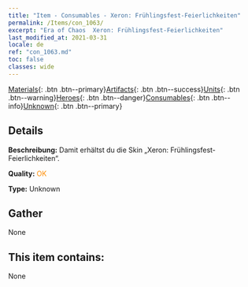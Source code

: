 ```yaml
---
title: "Item - Consumables - Xeron: Frühlingsfest-Feierlichkeiten"
permalink: /Items/con_1063/
excerpt: "Era of Chaos  Xeron: Frühlingsfest-Feierlichkeiten"
last_modified_at: 2021-03-31
locale: de
ref: "con_1063.md"
toc: false
classes: wide
---
```

 [Materials](/de/Items/){: .btn .btn--primary}[Artifacts](/de/Items/Artifacts/){: .btn .btn--success}[Units](/de/Items/Units/){: .btn .btn--warning}[Heroes](/de/Items/Heroes/){: .btn .btn--danger}[Consumables](/de/Items/Consumables/){: .btn .btn--info}[Unknown](/de/Items/Unknown/){: .btn .btn--primary}

## Details
 **Beschreibung:** Damit erhältst du die Skin „Xeron: Frühlingsfest-Feierlichkeiten“.

 **Quality:** <span style="color: #FF8C00">OK</span>

 **Type:** Unknown

## Gather

  None

## This item contains:

  None

